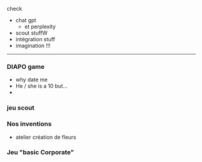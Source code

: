 
check
- chat gpt
	- et perplexity
- scout stuffW
- intégration stuff
- imagination !!!


---

### DIAPO game
- why date me 
- He / she is a 10 but...
- 


### jeu scout


### Nos inventions
- atelier création de fleurs

### Jeu "basic Corporate"

